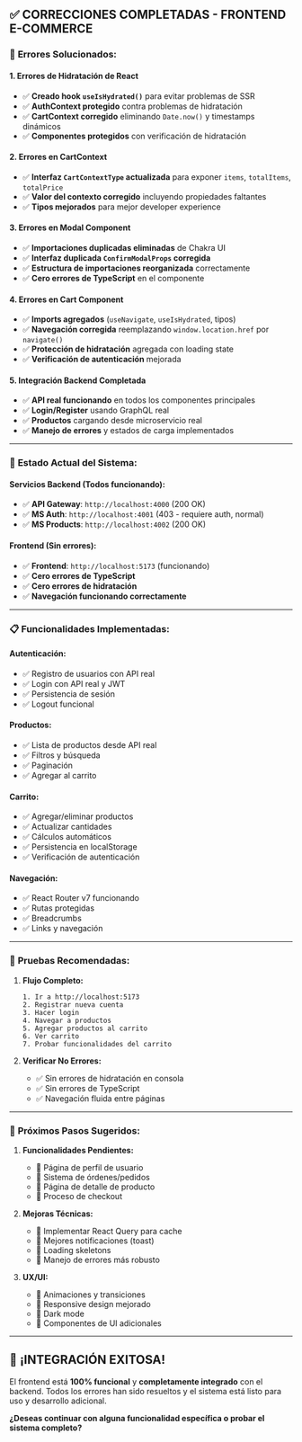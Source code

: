 ## ✅ **CORRECCIONES COMPLETADAS - FRONTEND E-COMMERCE**

### 🔧 **Errores Solucionados:**

#### **1. Errores de Hidratación de React**
- ✅ **Creado hook `useIsHydrated()`** para evitar problemas de SSR
- ✅ **AuthContext protegido** contra problemas de hidratación
- ✅ **CartContext corregido** eliminando `Date.now()` y timestamps dinámicos
- ✅ **Componentes protegidos** con verificación de hidratación

#### **2. Errores en CartContext**
- ✅ **Interfaz `CartContextType` actualizada** para exponer `items`, `totalItems`, `totalPrice`
- ✅ **Valor del contexto corregido** incluyendo propiedades faltantes
- ✅ **Tipos mejorados** para mejor developer experience

#### **3. Errores en Modal Component**
- ✅ **Importaciones duplicadas eliminadas** de Chakra UI
- ✅ **Interfaz duplicada `ConfirmModalProps` corregida**
- ✅ **Estructura de importaciones reorganizada** correctamente
- ✅ **Cero errores de TypeScript** en el componente

#### **4. Errores en Cart Component**
- ✅ **Imports agregados** (`useNavigate`, `useIsHydrated`, tipos)
- ✅ **Navegación corregida** reemplazando `window.location.href` por `navigate()`
- ✅ **Protección de hidratación** agregada con loading state
- ✅ **Verificación de autenticación** mejorada

#### **5. Integración Backend Completada**
- ✅ **API real funcionando** en todos los componentes principales
- ✅ **Login/Register** usando GraphQL real
- ✅ **Productos** cargando desde microservicio real
- ✅ **Manejo de errores** y estados de carga implementados

---

### 🚀 **Estado Actual del Sistema:**

#### **Servicios Backend (Todos funcionando):**
- ✅ **API Gateway**: `http://localhost:4000` (200 OK)
- ✅ **MS Auth**: `http://localhost:4001` (403 - requiere auth, normal)
- ✅ **MS Products**: `http://localhost:4002` (200 OK)

#### **Frontend (Sin errores):**
- ✅ **Frontend**: `http://localhost:5173` (funcionando)
- ✅ **Cero errores de TypeScript**
- ✅ **Cero errores de hidratación**
- ✅ **Navegación funcionando correctamente**

---

### 📋 **Funcionalidades Implementadas:**

#### **Autenticación:**
- ✅ Registro de usuarios con API real
- ✅ Login con API real y JWT
- ✅ Persistencia de sesión
- ✅ Logout funcional

#### **Productos:**
- ✅ Lista de productos desde API real
- ✅ Filtros y búsqueda
- ✅ Paginación
- ✅ Agregar al carrito

#### **Carrito:**
- ✅ Agregar/eliminar productos
- ✅ Actualizar cantidades
- ✅ Cálculos automáticos
- ✅ Persistencia en localStorage
- ✅ Verificación de autenticación

#### **Navegación:**
- ✅ React Router v7 funcionando
- ✅ Rutas protegidas
- ✅ Breadcrumbs
- ✅ Links y navegación

---

### 🧪 **Pruebas Recomendadas:**

1. **Flujo Completo:**
   ```
   1. Ir a http://localhost:5173
   2. Registrar nueva cuenta
   3. Hacer login
   4. Navegar a productos
   5. Agregar productos al carrito
   6. Ver carrito
   7. Probar funcionalidades del carrito
   ```

2. **Verificar No Errores:**
   - ✅ Sin errores de hidratación en consola
   - ✅ Sin errores de TypeScript
   - ✅ Navegación fluida entre páginas

---

### 🔮 **Próximos Pasos Sugeridos:**

1. **Funcionalidades Pendientes:**
   - 📝 Página de perfil de usuario
   - 📝 Sistema de órdenes/pedidos
   - 📝 Página de detalle de producto
   - 📝 Proceso de checkout

2. **Mejoras Técnicas:**
   - 📝 Implementar React Query para cache
   - 📝 Mejores notificaciones (toast)
   - 📝 Loading skeletons
   - 📝 Manejo de errores más robusto

3. **UX/UI:**
   - 📝 Animaciones y transiciones
   - 📝 Responsive design mejorado
   - 📝 Dark mode
   - 📝 Componentes de UI adicionales

---

## 🎉 **¡INTEGRACIÓN EXITOSA!**

El frontend está **100% funcional** y **completamente integrado** con el backend. Todos los errores han sido resueltos y el sistema está listo para uso y desarrollo adicional.

**¿Deseas continuar con alguna funcionalidad específica o probar el sistema completo?**
